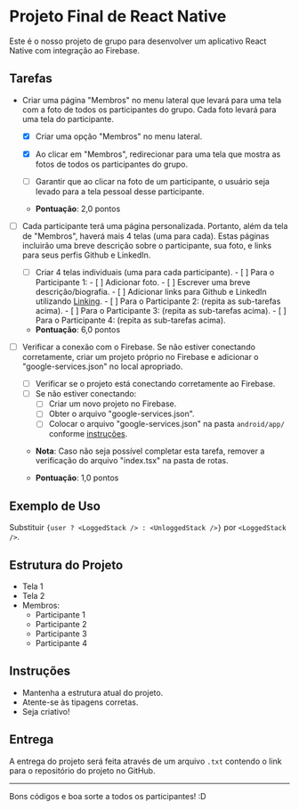 # Projeto Final de React Native

Este é o nosso projeto de grupo para desenvolver um aplicativo React Native com integração ao Firebase.

## Tarefas

- Criar uma página "Membros" no menu lateral que levará para uma tela com a foto de todos os participantes do grupo. Cada foto levará para uma tela do participante.
    - [X] Criar uma opção "Membros" no menu lateral.
    - [X] Ao clicar em "Membros", redirecionar para uma tela que mostra as fotos de todos os participantes do grupo.
    - [ ] Garantir que ao clicar na foto de um participante, o usuário seja levado para a tela pessoal desse participante.

  
  - **Pontuação**: 2,0 pontos

- [ ] Cada participante terá uma página personalizada. Portanto, além da tela de "Membros", haverá mais 4 telas (uma para cada). Estas páginas incluirão uma breve descrição sobre o participante, sua foto, e links para seus perfis Github e LinkedIn.
  
  - [ ] Criar 4 telas individuais (uma para cada participante).
        - [ ] Para o Participante 1:
            - [ ] Adicionar foto.
            - [ ] Escrever uma breve descrição/biografia.
            - [ ] Adicionar links para Github e LinkedIn utilizando [Linking](https://reactnative.dev/docs/linking#openurl).
        - [ ] Para o Participante 2: (repita as sub-tarefas acima).
        - [ ] Para o Participante 3: (repita as sub-tarefas acima).
        - [ ] Para o Participante 4: (repita as sub-tarefas acima).
  
  - **Pontuação**: 6,0 pontos

- [ ] Verificar a conexão com o Firebase. Se não estiver conectando corretamente, criar um projeto próprio no Firebase e adicionar o "google-services.json" no local apropriado. 
  
   - [ ] Verificar se o projeto está conectando corretamente ao Firebase.
    - [ ] Se não estiver conectando:
        - [ ] Criar um novo projeto no Firebase.
        - [ ] Obter o arquivo "google-services.json".
        - [ ] Colocar o arquivo "google-services.json" na pasta `android/app/` conforme [instruções](https://rnfirebase.io/#2-android-setup).
  
  - **Nota**: Caso não seja possível completar esta tarefa, remover a verificação do arquivo "index.tsx" na pasta de rotas.
  
  - **Pontuação**: 1,0 pontos

## Exemplo de Uso

Substituir `{user ? <LoggedStack /> : <UnloggedStack />}` por `<LoggedStack />`.

## Estrutura do Projeto

- Tela 1
- Tela 2
- Membros:
    - Participante 1
    - Participante 2
    - Participante 3
    - Participante 4

## Instruções

- Mantenha a estrutura atual do projeto.
- Atente-se às tipagens corretas.
- Seja criativo!

## Entrega

A entrega do projeto será feita através de um arquivo `.txt` contendo o link para o repositório do projeto no GitHub.

---

Bons códigos e boa sorte a todos os participantes! :D

